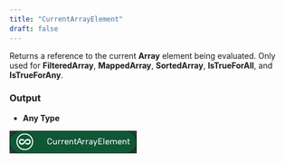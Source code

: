 ```yaml
---
title: "CurrentArrayElement"
draft: false
---
```

Returns a reference to the current **Array** element being evaluated. Only used for **FilteredArray**, **MappedArray**, **SortedArray**, **IsTrueForAll**, and **IsTrueForAny**.
### Output
-   **Any Type**

![CurrentArrayElement](https://raw.githubusercontent.com/battlefield-portal-community/Image-CDN/main/portal_blocks/CurrentArrayElement.png)
